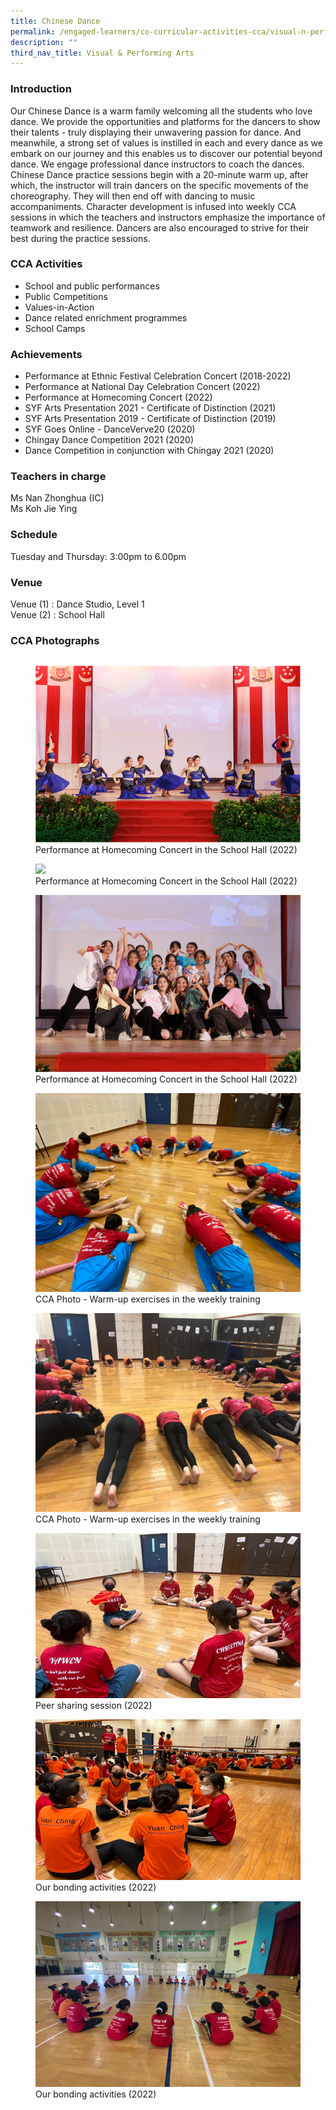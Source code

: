 ```yaml
---
title: Chinese Dance
permalink: /engaged-learners/co-curricular-activities-cca/visual-n-performing-arts/chinese-dance/
description: ""
third_nav_title: Visual & Performing Arts
---
```

### Introduction

Our Chinese Dance is a warm family welcoming all the students who love dance. We provide the opportunities and platforms for the dancers to show their talents - truly displaying their unwavering passion for dance. And meanwhile, a strong set of values is instilled in each and every dance as we embark on our journey and this enables us to discover our potential beyond dance. We engage professional dance instructors to coach the dances. Chinese Dance practice sessions begin with a 20-minute warm up, after which, the instructor will train dancers on the specific movements of the choreography. They will then end off with dancing to music accompaniments. Character development is infused into weekly CCA sessions in which the teachers and instructors emphasize the importance of teamwork and resilience. Dancers are also encouraged to strive for their best during the practice sessions.

### CCA Activities

*   School and public performances
*   Public Competitions
*   Values-in-Action
*   Dance related enrichment programmes
*   School Camps

### Achievements

*   Performance at Ethnic Festival Celebration Concert (2018-2022)
*   Performance at National Day Celebration Concert (2022)
*   Performance at Homecoming Concert (2022)
*   SYF Arts Presentation 2021 - Certificate of Distinction (2021)
*   SYF Arts Presentation 2019 - Certificate of Distinction (2019)
*   SYF Goes Online - DanceVerve20 (2020)
*   Chingay Dance Competition 2021 (2020)
*   Dance Competition in conjunction with Chingay 2021 (2020)

### Teachers in charge

Ms Nan Zhonghua (IC) <br>
Ms Koh Jie Ying

### Schedule

Tuesday and Thursday: 3:00pm to 6.00pm


### Venue

Venue (1) : Dance Studio, Level 1 <br>
Venue (2) : School Hall

### CCA Photographs

| | | |
| -------- | -------- | -------- |


<figure>  
<img src="/images/Performance%20at%20Homecoming%20Concert%20in%20the%20School%20Hall%202022.png">  
<figcaption> Performance at Homecoming Concert in the School Hall (2022) </figcaption>  
</figure>

<figure>  
<img src="/images/Performance%20at%20Homecoming%20Concert%20in%20the%20School%20Hall%202022_2.png">  
<figcaption> Performance at Homecoming Concert in the School Hall (2022) </figcaption>  
</figure>

<figure>  
<img src="/images/Performance%20at%20Homecoming%20Concert%20in%20the%20School%20Hall%202022_3.png">  
<figcaption> Performance at Homecoming Concert in the School Hall (2022) </figcaption>  
</figure>

<figure>  
<img src="/images/Chinese%20Dance-3.jpg">  
<figcaption> CCA Photo - Warm-up exercises in the weekly training </figcaption>  
</figure>

<figure>  
<img src="/images/Chinese%20Dance-4.jpg">  
<figcaption> CCA Photo - Warm-up exercises in the weekly training </figcaption>  
</figure>

<figure>  
<img src="/images/Peer%20sharing%20session%202022.png">  
<figcaption> Peer sharing session (2022) </figcaption>  
</figure>

<figure>  
<img src="/images/Our%20bonding%20activities.png">  
<figcaption> Our bonding activities (2022) </figcaption>  
</figure>

<figure>  
<img src="/images/Our%20bonding%20activities%202022.png">  
<figcaption> Our bonding activities (2022) </figcaption>  
</figure>